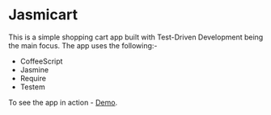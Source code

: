 # Jasmicart

This is a simple shopping cart app built with Test-Driven Development being the main focus. The app uses the following:-

* CoffeeScript 
* Jasmine 
* Require
* Testem

To see the app in action - <a href="http://fletcher890.github.io/jasmicart/" target="_blank" title="Jasmicart Demo">Demo</a>.